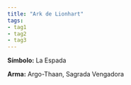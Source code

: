 ```yaml
---
title: "Ark de Lionhart"
tags:
- tag1
- tag2
- tag3
---
```


**Símbolo:** La Espada

**Arma:** Argo-Thaan, Sagrada Vengadora